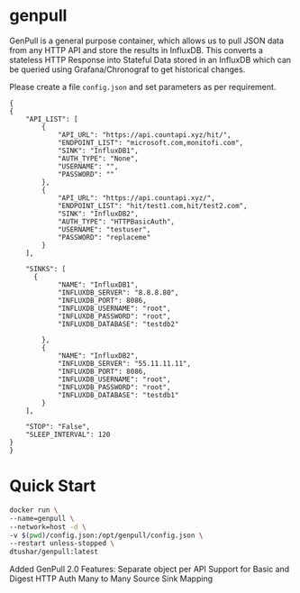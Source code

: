 # genpull

GenPull is a general purpose container, which allows us to pull JSON data from any HTTP API and store the results in InfluxDB.
This converts a stateless HTTP Response into Stateful Data stored in an InfluxDB which can be queried using Grafana/Chronograf to get historical changes.

Please create a file `config.json` and set parameters as per requirement.
```
{
{
	"API_LIST": [
        {
			"API_URL": "https://api.countapi.xyz/hit/",
			"ENDPOINT_LIST": "microsoft.com,monitofi.com",
			"SINK": "InfluxDB1",
			"AUTH_TYPE": "None",
			"USERNAME": "",
			"PASSWORD": ""
		},
		{
			"API_URL": "https://api.countapi.xyz/",
			"ENDPOINT_LIST": "hit/test1.com,hit/test2.com",
			"SINK": "InfluxDB2",
			"AUTH_TYPE": "HTTPBasicAuth",
			"USERNAME": "testuser",
			"PASSWORD": "replaceme"
		}
	],

	"SINKS": [
	  {
			"NAME": "InfluxDB1",
			"INFLUXDB_SERVER": "8.8.8.80",
			"INFLUXDB_PORT": 8086,
			"INFLUXDB_USERNAME": "root",
			"INFLUXDB_PASSWORD": "root",
			"INFLUXDB_DATABASE": "testdb2"

		},
		{
			"NAME": "InfluxDB2",
			"INFLUXDB_SERVER": "55.11.11.11",
			"INFLUXDB_PORT": 8086,
			"INFLUXDB_USERNAME": "root",
			"INFLUXDB_PASSWORD": "root",
			"INFLUXDB_DATABASE": "testdb1"
		}
	],

	"STOP": "False",
    "SLEEP_INTERVAL": 120
}
}
```

# Quick Start

```sh
docker run \
--name=genpull \
--network=host -d \
-v $(pwd)/config.json:/opt/genpull/config.json \
--restart unless-stopped \
dtushar/genpull:latest
```

Added GenPull 2.0 Features: 
Separate object per API
Support for Basic and Digest HTTP Auth
Many to Many Source Sink Mapping